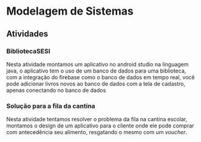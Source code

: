 # Modelagem de Sistemas
## Atividades
### **BibliotecaSESI**
Nesta atividade montamos um aplicativo no android studio na linguagem java, o aplicativo tem o uso de um banco de dados para uma biblioteca, com a integração do firebase como o banco de dados em tempo real, você pode adicionar livros novos ao banco de dados com a tela de cadastro, apenas conectando no banco de dados</p>

### **Solução para a fila da cantina**
Nesta atividade tentamos resolver o problema da fila na cantina escolar, montamos o design de um aplicativo para o cliente onde ele pode comprar com antecedência seu alimento, resgatando o mesmo com um *voucher*.